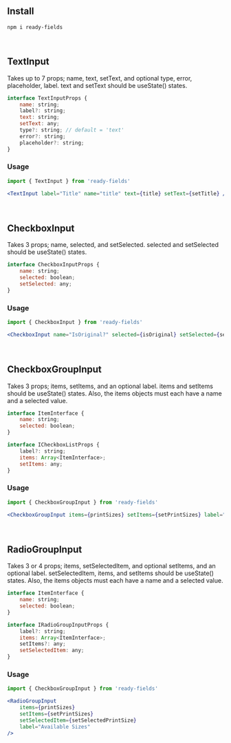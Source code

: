 ## Install

`npm i ready-fields`

<br/>

## TextInput

Takes up to 7 props; name, text, setText, and optional type, error, placeholder, label. text and setText should be useState() states.
```jsx
interface TextInputProps {
    name: string;
    label?: string;
    text: string;
    setText: any;
    type?: string; // default = 'text'
    error?: string;
    placeholder?: string;
}
```

### Usage

```jsx
import { TextInput } from 'ready-fields'

<TextInput label="Title" name="title" text={title} setText={setTitle} />
```
<br/>


## CheckboxInput
Takes 3 props; name, selected, and setSelected. selected and setSelected should be useState() states.
```jsx
interface CheckboxInputProps {
    name: string;
    selected: boolean;
    setSelected: any;
}
```

### Usage
```jsx
import { CheckboxInput } from 'ready-fields'

<CheckboxInput name="IsOriginal?" selected={isOriginal} setSelected={setIsOriginal} />
```

<br/>

## CheckboxGroupInput

Takes 3 props; items, setItems, and an optional label. items and setItems should be useState() states. Also, the items objects must each have a name and a selected value. 

```jsx
interface ItemInterface {
    name: string;
    selected: boolean;
}

interface ICheckboxListProps {
    label?: string;
    items: Array<ItemInterface>;
    setItems: any;
}
```

### Usage
```jsx
import { CheckboxGroupInput } from 'ready-fields'

<CheckboxGroupInput items={printSizes} setItems={setPrintSizes} label="Available Sizes" />
```

<br/>

## RadioGroupInput
Takes 3 or 4 props; items, setSelectedItem, and optional setItems, and an optional label. setSelectedItem, items, and setItems should be useState() states. Also, the items objects must each have a name and a selected value. 
```jsx
interface ItemInterface {
    name: string;
    selected: boolean;
}

interface IRadioGroupInputProps {
    label?: string;
    items: Array<ItemInterface>;
    setItems?: any;
    setSelectedItem: any;
}
```

### Usage
```jsx
import { CheckboxGroupInput } from 'ready-fields'

<RadioGroupInput 
    items={printSizes}
    setItems={setPrintSizes}
    setSelectedItem={setSelectedPrintSize} 
    label="Available Sizes"
/>
```
